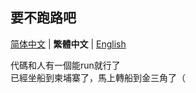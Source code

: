 ## 要不跑路吧
[简体中文](README.md) | **繁體中文** | [English](README_en-US.md)

代碼和人有一個能run就行了  
已經坐船到柬埔寨了，馬上轉船到金三角了（
